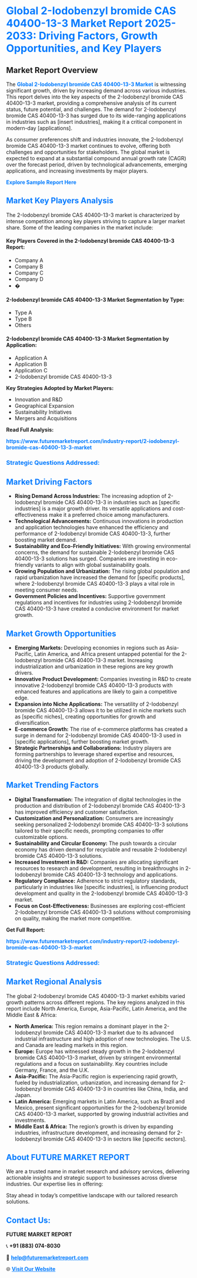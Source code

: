 <h1 style="color: #007BFF;">Global 2-Iodobenzyl bromide CAS 40400-13-3 Market Report 2025-2033: Driving Factors, Growth Opportunities, and Key Players</h1>

<section id="overview">
<h2>Market Report Overview</h2>
<p>The <a href="https://www.futuremarketreport.com/industry-report/2-iodobenzyl-bromide-cas-40400-13-3-market" style="color: #007BFF; text-decoration: none;"><strong>Global 2-Iodobenzyl bromide CAS 40400-13-3 Market</strong></a> is witnessing significant growth, driven by increasing demand across various industries. This report delves into the key aspects of the 2-Iodobenzyl bromide CAS 40400-13-3 market, providing a comprehensive analysis of its current status, future potential, and challenges. The demand for 2-Iodobenzyl bromide CAS 40400-13-3 has surged due to its wide-ranging applications in industries such as [insert industries], making it a critical component in modern-day [applications].</p>
<p>As consumer preferences shift and industries innovate, the 2-Iodobenzyl bromide CAS 40400-13-3 market continues to evolve, offering both challenges and opportunities for stakeholders. The global market is expected to expand at a substantial compound annual growth rate (CAGR) over the forecast period, driven by technological advancements, emerging applications, and increasing investments by major players.</p>
</section>

<section id="overview">
<p><a href="https://www.futuremarketreport.com/request-sample/reportId=110960" style="color: #007BFF; text-decoration: none;"><strong>Explore Sample Report Here</strong></a></p>
</section>

<section id="key-players">
<h2 style="color: #007BFF;">Market Key Players Analysis</h2>
<p>The 2-Iodobenzyl bromide CAS 40400-13-3 market is characterized by intense competition among key players striving to capture a larger market share. Some of the leading companies in the market include:</p>
<h4>Key Players Covered in the 2-Iodobenzyl bromide CAS 40400-13-3 Report:</h4>
<ul><li>Company A</li><li>Company B</li><li>Company C</li><li>Company D</li><li>�</li></ul>
<h4>2-Iodobenzyl bromide CAS 40400-13-3 Market Segmentation by Type:</h4>
<ul><li>Type A</li><li>Type B</li><li>Others</li></ul>

<h4>2-Iodobenzyl bromide CAS 40400-13-3 Market Segmentation by Application:</h4>
<ul><li>Application A</li><li>Application B</li><li>Application C</li><li>2-Iodobenzyl bromide CAS 40400-13-3</li></ul>
<p><strong>Key Strategies Adopted by Market Players:</strong></p>
<ul>
<li>Innovation and R&D</li>
<li>Geographical Expansion</li>
<li>Sustainability Initiatives</li>
<li>Mergers and Acquisitions</li>
</ul>
</section>

<section>
<p><strong>Read Full Analysis: </strong></p><a href="https://www.futuremarketreport.com/industry-report/2-iodobenzyl-bromide-cas-40400-13-3-market" style="color: #007BFF; text-decoration: none;"><strong>https://www.futuremarketreport.com/industry-report/2-iodobenzyl-bromide-cas-40400-13-3-market</strong></a>
<h3 style="color: #007BFF;">Strategic Questions Addressed:</h3>
</section>

<section id="driving-factors">
<h2 style="color: #007BFF;">Market Driving Factors</h2>
<ul>
<li><strong>Rising Demand Across Industries:</strong> The increasing adoption of 2-Iodobenzyl bromide CAS 40400-13-3 in industries such as [specific industries] is a major growth driver. Its versatile applications and cost-effectiveness make it a preferred choice among manufacturers.</li>
<li><strong>Technological Advancements:</strong> Continuous innovations in production and application technologies have enhanced the efficiency and performance of 2-Iodobenzyl bromide CAS 40400-13-3, further boosting market demand.</li>
<li><strong>Sustainability and Eco-Friendly Initiatives:</strong> With growing environmental concerns, the demand for sustainable 2-Iodobenzyl bromide CAS 40400-13-3 solutions has surged. Companies are investing in eco-friendly variants to align with global sustainability goals.</li>
<li><strong>Growing Population and Urbanization:</strong> The rising global population and rapid urbanization have increased the demand for [specific products], where 2-Iodobenzyl bromide CAS 40400-13-3 plays a vital role in meeting consumer needs.</li>
<li><strong>Government Policies and Incentives:</strong> Supportive government regulations and incentives for industries using 2-Iodobenzyl bromide CAS 40400-13-3 have created a conducive environment for market growth.</li>
</ul>
</section>

<section id="growth-opportunities">
<h2 style="color: #007BFF;">Market Growth Opportunities</h2>
<ul>
<li><strong>Emerging Markets:</strong> Developing economies in regions such as Asia-Pacific, Latin America, and Africa present untapped potential for the 2-Iodobenzyl bromide CAS 40400-13-3 market. Increasing industrialization and urbanization in these regions are key growth drivers.</li>
<li><strong>Innovative Product Development:</strong> Companies investing in R&D to create innovative 2-Iodobenzyl bromide CAS 40400-13-3 products with enhanced features and applications are likely to gain a competitive edge.</li>
<li><strong>Expansion into Niche Applications:</strong> The versatility of 2-Iodobenzyl bromide CAS 40400-13-3 allows it to be utilized in niche markets such as [specific niches], creating opportunities for growth and diversification.</li>
<li><strong>E-commerce Growth:</strong> The rise of e-commerce platforms has created a surge in demand for 2-Iodobenzyl bromide CAS 40400-13-3 used in [specific applications], further boosting market growth.</li>
<li><strong>Strategic Partnerships and Collaborations:</strong> Industry players are forming partnerships to leverage shared expertise and resources, driving the development and adoption of 2-Iodobenzyl bromide CAS 40400-13-3 products globally.</li>
</ul>
</section>

<section id="trending-factors">
<h2 style="color: #007BFF;">Market Trending Factors</h2>
<ul>
<li><strong>Digital Transformation:</strong> The integration of digital technologies in the production and distribution of 2-Iodobenzyl bromide CAS 40400-13-3 has improved efficiency and customer satisfaction.</li>
<li><strong>Customization and Personalization:</strong> Consumers are increasingly seeking personalized 2-Iodobenzyl bromide CAS 40400-13-3 solutions tailored to their specific needs, prompting companies to offer customizable options.</li>
<li><strong>Sustainability and Circular Economy:</strong> The push towards a circular economy has driven demand for recyclable and reusable 2-Iodobenzyl bromide CAS 40400-13-3 solutions.</li>
<li><strong>Increased Investment in R&D:</strong> Companies are allocating significant resources to research and development, resulting in breakthroughs in 2-Iodobenzyl bromide CAS 40400-13-3 technology and applications.</li>
<li><strong>Regulatory Compliance:</strong> Adherence to strict regulatory standards, particularly in industries like [specific industries], is influencing product development and quality in the 2-Iodobenzyl bromide CAS 40400-13-3 market.</li>
<li><strong>Focus on Cost-Effectiveness:</strong> Businesses are exploring cost-efficient 2-Iodobenzyl bromide CAS 40400-13-3 solutions without compromising on quality, making the market more competitive.</li>
</ul>
</section>

<section>
<p><strong>Get Full Report: </strong></p><a href="https://www.futuremarketreport.com/industry-report/2-iodobenzyl-bromide-cas-40400-13-3-market" style="color: #007BFF; text-decoration: none;"><strong>https://www.futuremarketreport.com/industry-report/2-iodobenzyl-bromide-cas-40400-13-3-market</strong></a>
<h3 style="color: #007BFF;">Strategic Questions Addressed:</h3>
</section>


<section id="regional-analysis">
<h2 style="color: #007BFF;">Market Regional Analysis</h2>
<p>The global 2-Iodobenzyl bromide CAS 40400-13-3 market exhibits varied growth patterns across different regions. The key regions analyzed in this report include North America, Europe, Asia-Pacific, Latin America, and the Middle East & Africa:</p>
<ul>
<li><strong>North America:</strong> This region remains a dominant player in the 2-Iodobenzyl bromide CAS 40400-13-3 market due to its advanced industrial infrastructure and high adoption of new technologies. The U.S. and Canada are leading markets in this region.</li>
<li><strong>Europe:</strong> Europe has witnessed steady growth in the 2-Iodobenzyl bromide CAS 40400-13-3 market, driven by stringent environmental regulations and a focus on sustainability. Key countries include Germany, France, and the U.K.</li>
<li><strong>Asia-Pacific:</strong> The Asia-Pacific region is experiencing rapid growth, fueled by industrialization, urbanization, and increasing demand for 2-Iodobenzyl bromide CAS 40400-13-3 in countries like China, India, and Japan.</li>
<li><strong>Latin America:</strong> Emerging markets in Latin America, such as Brazil and Mexico, present significant opportunities for the 2-Iodobenzyl bromide CAS 40400-13-3 market, supported by growing industrial activities and investments.</li>
<li><strong>Middle East & Africa:</strong> The region’s growth is driven by expanding industries, infrastructure development, and increasing demand for 2-Iodobenzyl bromide CAS 40400-13-3 in sectors like [specific sectors].</li>
</ul>
</section>

<footer>
<h2 style="color: #007BFF;">About FUTURE MARKET REPORT</h2>
<p>We are a trusted name in market research and advisory services, delivering actionable insights and strategic support to businesses across diverse industries. Our expertise lies in offering:</p>

<p>Stay ahead in today’s competitive landscape with our tailored research solutions.</p>

<h2 style="color: #007BFF;">Contact Us:</h2>
<p><strong>FUTURE MARKET REPORT</strong></p>
<p>📞 <strong>+91 (883) 074-8030</strong></p>
<p>📧 <strong><a href="mailto:help@futuremarketreport.com" style="color: #007BFF;">help@futuremarketreport.com</a></strong></p>
<p>🌐 <strong><a href="https://www.futuremarketreport.com/" style="color: #007BFF;">Visit Our Website</a></strong></p>
</footer>